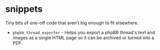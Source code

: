 # snippets

Tiny bits of one-off code that aren't big enough to fit elsewhere.

* `phpbb_thread_exporter` - Helps you export a phpBB thread's text and images as a single HTML page so it can be archived or turned into a PDF.

